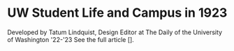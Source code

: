 # UW Student Life and Campus in 1923
Developed by Tatum Lindquist, Design Editor at The Daily of the University of Washington '22-'23
See the full article [].
